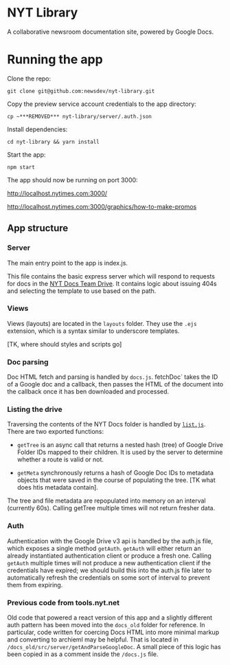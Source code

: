NYT Library
========

A collaborative newsroom documentation site, powered by Google Docs.

# Running the app

Clone the repo:

```
git clone git@github.com:newsdev/nyt-library.git
```

Copy the preview service account credentials to the app directory:

```
cp ~***REMOVED*** nyt-library/server/.auth.json
```

Install dependencies:
```
cd nyt-library && yarn install
```

Start the app:
```
npm start
```

The app should now be running on port 3000:

http://localhost.nytimes.com:3000/

http://localhost.nytimes.com:3000/graphics/how-to-make-promos


## App structure

### Server

The main entry point to the app is index.js.

This file contains the basic express server which will respond to requests for docs in the [NYT Docs Team Drive](https://drive.google.com/drive/u/0/folders/***REMOVED***). It contains logic about issuing 404s and selecting the template to use based on the path.

### Views

Views (layouts) are located in the `layouts` folder.  They use the `.ejs` extension, which is a syntax similar to underscore templates.

[TK, where should styles and scripts go]


### Doc parsing

Doc HTML fetch and parsing is handled by `docs.js`.  fetchDoc` takes the ID of a Google doc and a callback, then passes the HTML of the document into the callback once it has ben downloaded and processed.

### Listing the drive

Traversing the contents of the NYT Docs folder is handled by [`list.js`](https://github.com/newsdev/nyt-docs/blob/master/list.js).  There are two exported functions:

  * `getTree` is an async call that returns a nested hash (tree) of Google Drive Folder IDs mapped to their children. It is used by the server to determine whether a route is valid or not.

  * `getMeta` synchronously returns a hash of Google Doc IDs to metadata objects that were saved in the course of populating the tree. [TK what does htis metadata contain].

The tree and file metadata are repopulated into memory on an interval (currently 60s). Calling getTree multiple times will not return fresher data.

### Auth

Authentication with the Google Drive v3 api is handled by the auth.js file, which exposes a single method `getAuth`. `getAuth` will either return an already instantiated authentication client or produce a fresh one. Calling `getAuth` multiple times will not produce a new authentication client if the credentials have expired; we should build this into the auth.js file later to automatically refresh the credentials on some sort of interval to prevent them from expiring.

### Previous code from tools.nyt.net

Old code that powered a react version of this app and a slightly different auth pattern has been moved into the `docs_old` folder for reference. In particular, code written for coercing Docs HTML into more minimal markup and converting to archieml may be helpful. That is located in `/docs_old/src/server/getAndParseGoogleDoc`. A small piece of this logic has been copied in as a comment inside the `/docs.js` file.

